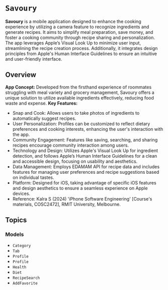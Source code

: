 # ``Savoury``

**Savoury** is a mobile application designed to enhance the cooking experience by utilizing a camera feature to recognize ingredients and generate recipes. It aims to simplify meal preparation, save money, and foster a cooking community through recipe sharing and personalization. The app leverages Apple’s Visual Look Up to minimize user input, streamlining the recipe creation process. Additionally, it integrates design principles from Apple's Human Interface Guidelines to ensure an intuitive and user-friendly interface.

## Overview

**App Concept:** Developed from the firsthand experience of roommates struggling with meal variety and grocery management, Savoury offers a unique solution to utilize available ingredients effectively, reducing food waste and expense.
**Key Features:**
- Snap and Cook: Allows users to take photos of ingredients to automatically suggest recipes.
- User Personalization: Profiles can be customized to reflect dietary preferences and cooking interests, enhancing the user's interaction with the app.
- Community Engagement: Features like saving, searching, and sharing recipes encourage community interaction among users.
- Technology and Design: Utilizes Apple's Visual Look Up for ingredient detection, and follows Apple’s Human Interface Guidelines for a clean and accessible design, focusing on usability and aesthetics.
- Data Management: Employs EDAMAM API for recipe data and includes features for managing user preferences and recipe suggestions based on individual tastes.
- Platform: Designed for iOS, taking advantage of specific iOS features and design aesthetics to ensure a seamless experience on Apple devices.
- Reference: Kalra S (2024) 'iPhone Software Engineering' [Course's materials, COSC2472], RMIT University, Melbourne.

## Topics

### Models

- ``Category``
- ``Tab``
- ``Profile``
- ``Profile``
- ``Health``
- ``Diet``
- ``RecipeSearch``
- ``AddFavorite``

